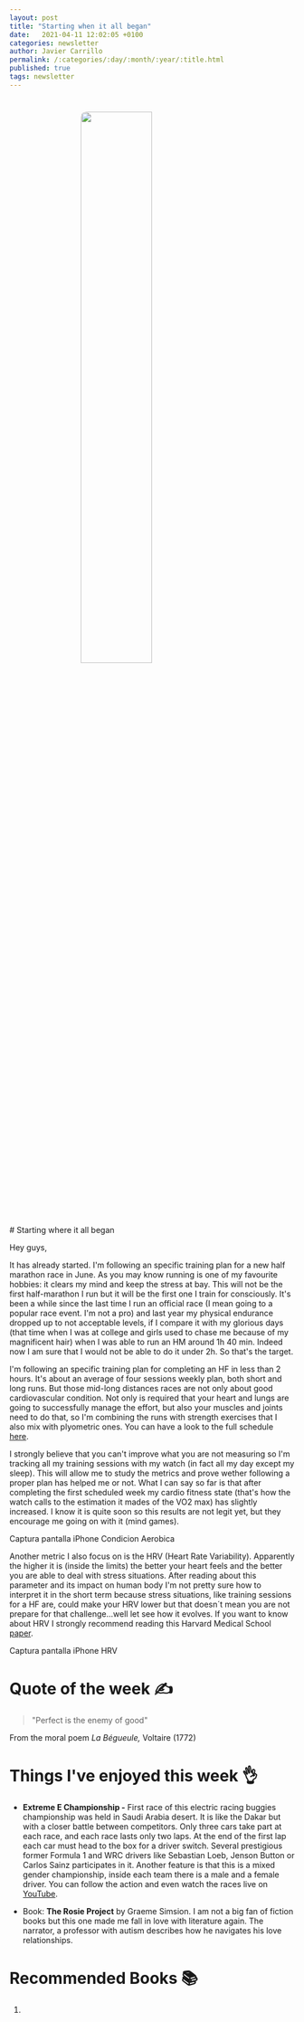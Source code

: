 ```yaml
---
layout: post
title: "Starting when it all began"
date:   2021-04-11 12:02:05 +0100
categories: newsletter
author: Javier Carrillo
permalink: /:categories/:day/:month/:year/:title.html
published: true
tags: newsletter
---
```

<h1><img style="display: block; margin-left: auto; margin-right: auto; width: 50%; border-radius: 10px" src="https://jcentercreation.github.io/JekyllPersonalWeb/assets/img/Gym exercise.png"></h1>
# Starting where it all began

Hey guys,

It has already started. I'm following an specific training plan for a new half marathon race in June. As you may know running is one of my favourite hobbies: it clears my mind and keep the stress at bay. This will not be the first half-marathon I run but it will be the first one I train for consciously. It's been a while since the last time I run an official race (I mean going to a popular race event. I'm not a pro) and last year my physical endurance dropped up to not acceptable levels, if I compare it with my glorious days (that time when I was at college and girls used to chase me because of my magnificent hair) when I was able to run an HM around 1h 40 min. Indeed now I am sure that I would not be able to do it under 2h. So that's the target.

I'm following an specific training plan for completing an HF in less than 2 hours. It's about an average of four sessions weekly plan, both short and long runs. But those mid-long distances races are not only about good cardiovascular condition. Not only is required that your heart and lungs are going to successfully manage the effort, but also your muscles and joints need to do that, so I'm combining the runs with strength exercises that I also mix with plyometric ones. You can have a look to the full schedule [here](https://www.runnersworld.com/uk/training/half-marathon/a776305/how-to-run-a-sub-2-hour-half-marathon/).

I strongly believe that you can't improve what you are not measuring so I'm tracking all my training sessions with my watch (in fact all my day except my sleep). This will allow me to study the metrics and prove wether following a proper plan has helped me or not. What I can say so far is that after completing the first scheduled week my cardio fitness state (that's how the watch calls to the estimation it mades of the VO2 max) has slightly increased. I know it is quite soon so this results are not legit yet, but they encourage me going on with it (mind games).

Captura pantalla iPhone Condicion Aerobica

Another metric I also focus on is the HRV (Heart Rate Variability). Apparently the higher it is (inside the limits) the better your heart feels and the better you are able to deal with stress situations. After reading about this parameter and its impact on human body I'm not pretty sure how to interpret it in the short term because stress situations, like training sessions for a HF are, could make your HRV lower but that doesn´t mean you are not prepare for that challenge...well let see how it evolves. If you want to know about HRV I strongly recommend reading this Harvard Medical School [paper](https://www.health.harvard.edu/blog/heart-rate-variability-new-way-track-well-2017112212789).

Captura pantalla iPhone HRV

# Quote of the week ✍️

> "Perfect is the enemy of good"

From the moral poem *La Bégueule,* Voltaire (1772)

# Things I've enjoyed this week 👌

- **Extreme E Championship -** First race of this electric racing buggies championship was held in Saudi Arabia desert. It is like the Dakar but with a closer battle between competitors. Only three cars take part at each race, and each race lasts only two laps. At the end of the first lap each car must head to the box for a driver switch. Several prestigious former Formula 1 and WRC drivers like Sebastian Loeb, Jenson Button or Carlos Sainz participates in it. Another feature is that this is a mixed gender championship, inside each team there is a male and a female driver. You can follow the action and even watch the races live on [YouTube](https://www.youtube.com/channel/UCmlrp3y74JN1L1o1tSdeINw).

- Book: **The Rosie Project** by Graeme Simsion. I am not a big fan of fiction books but this one made me fall in love with literature again. The narrator, a professor with autism describes how he navigates his love relationships.

# Recommended Books 📚

1.